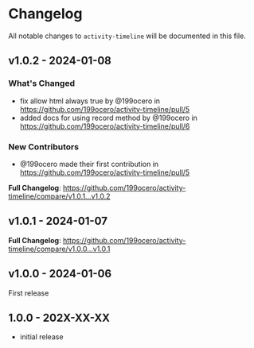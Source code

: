 # Changelog

All notable changes to `activity-timeline` will be documented in this file.

## v1.0.2 - 2024-01-08

### What's Changed

* fix allow html always true by @199ocero in https://github.com/199ocero/activity-timeline/pull/5
* added docs for using record method by @199ocero in https://github.com/199ocero/activity-timeline/pull/6

### New Contributors

* @199ocero made their first contribution in https://github.com/199ocero/activity-timeline/pull/5

**Full Changelog**: https://github.com/199ocero/activity-timeline/compare/v1.0.1...v1.0.2

## v1.0.1 - 2024-01-07

**Full Changelog**: https://github.com/199ocero/activity-timeline/compare/v1.0.0...v1.0.1

## v1.0.0 - 2024-01-06

First release

## 1.0.0 - 202X-XX-XX

- initial release
